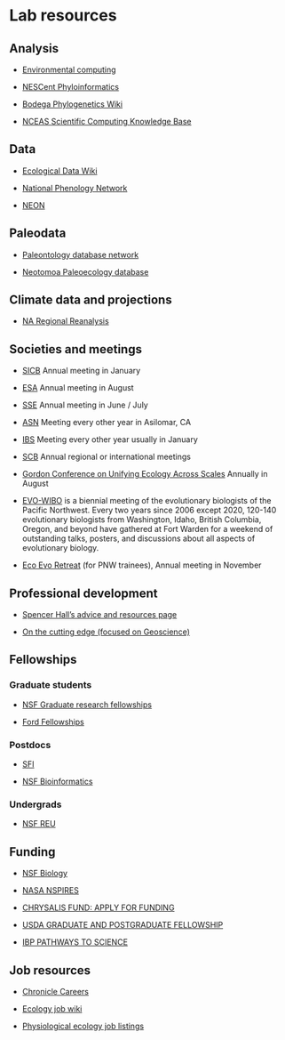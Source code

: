 # Lab resources

## Analysis
* [Environmental computing](http://environmentalcomputing.net/)

* [NESCent Phyloinformatics](https://informatics.nescent.org/wiki/Main_Page)

* [Bodega Phylogenetics Wiki](http://treethinkers.org/)

* [NCEAS Scientific Computing Knowledge Base](https://www.nceas.ucsb.edu/scicomp-support-for-working-groups)

## Data
* [Ecological Data Wiki](https://ecologicaldata.org/)

* [National Phenology Network](https://www.usanpn.org/)

* [NEON](https://www.neonscience.org/)

## Paleodata
* [Paleontology database network](https://ucmp.berkeley.edu/pdn/)

* [Neotomoa Paleoecology database](https://www.neotomadb.org/)

## Climate data and projections
* [NA Regional Reanalysis](https://www.emc.ncep.noaa.gov/mmb/rreanl/)

## Societies and meetings
* [SICB](http://www.sicb.org/) Annual meeting in January

* [ESA](https://www.esa.org/) Annual meeting in August

* [SSE](http://www.evolutionsociety.org/) Annual meeting in June / July

* [ASN](https://www.amnat.org/home.html) Meeting every other year in Asilomar, CA

* [IBS](https://www.biogeography.org/) Meeting every other year usually in January

* [SCB](https://conbio.org/) Annual regional or international meetings

* [Gordon Conference on Unifying Ecology Across Scales](https://www.grc.org/unifying-ecology-across-scales-conference/) Annually in August

* [EVO-WIBO](https://www.zoology.ubc.ca/evo-wibo/) is a biennial meeting of the evolutionary biologists of the Pacific Northwest. Every two years since 2006 except 2020, 120-140 evolutionary biologists from Washington, Idaho, British Columbia, Oregon, and beyond have gathered at Fort Warden for a weekend of outstanding talks, posters, and discussions about all aspects of evolutionary biology.
  
* [Eco Evo Retreat](https://ecoevoretreat.wordpress.com/) (for PNW trainees), Annual meeting in November 

## Professional development
* [Spencer Hall’s advice and resources page](https://halllab2.sitehost.iu.edu/grad-student-resources.html)

* [On the cutting edge (focused on Geoscience)](https://serc.carleton.edu/NAGTWorkshops/index.html)

## Fellowships
### Graduate students
* [NSF Graduate research fellowships](http://www.nsfgrfp.org/)

* [Ford Fellowships](https://sites.nationalacademies.org/pga/FordFellowships/index.htm)

### Postdocs
* [SFI](https://www.santafe.edu/research/fellowships)

* [NSF Bioinformatics](https://www.nsf.gov/funding/pgm_summ.jsp?pims_id=503622)

### Undergrads
* [NSF REU](https://www.nsf.gov/crssprgm/reu/list_result.jsp?unitid=5047)

## Funding
* [NSF Biology](https://www.nsf.gov/dir/index.jsp?org=BIO)
  
* [NASA NSPIRES](https://nspires.nasaprs.com/external/)
 
* [CHRYSALIS FUND: APPLY FOR FUNDING](https://entsoc.org/support/chrysalis-fund/apply)
  
* [USDA GRADUATE AND POSTGRADUATE FELLOWSHIP](https://www.nifa.usda.gov/grants/funding-opportunities/national-needs-graduate-postgraduate-fellowship-grants-program-funding-opportunity)
  
* [IBP PATHWAYS TO SCIENCE](https://pathwaystoscience.org/Grad.aspx)
 

## Job resources
* [Chronicle Careers](https://chroniclevitae.com/job_search/)

* [Ecology job wiki](https://docs.google.com/spreadsheets/d/1yLm9LhXNKL0YTV6M1lHsNRvypnWI0RRi613s6z494FE/edit#gid=1022369394)

* [Physiological ecology job listings](http://esa-ecophys.org/)
